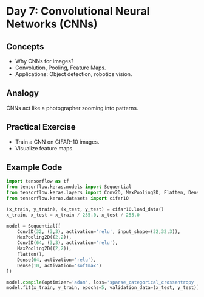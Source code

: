 # Day 7: Convolutional Neural Networks (CNNs)
## Concepts
- Why CNNs for images?
- Convolution, Pooling, Feature Maps.
- Applications: Object detection, robotics vision.

## Analogy
CNNs act like a photographer zooming into patterns.

## Practical Exercise
- Train a CNN on CIFAR-10 images.
- Visualize feature maps.

## Example Code
```python
import tensorflow as tf
from tensorflow.keras.models import Sequential
from tensorflow.keras.layers import Conv2D, MaxPooling2D, Flatten, Dense
from tensorflow.keras.datasets import cifar10

(x_train, y_train), (x_test, y_test) = cifar10.load_data()
x_train, x_test = x_train / 255.0, x_test / 255.0

model = Sequential([
    Conv2D(32, (3,3), activation='relu', input_shape=(32,32,3)),
    MaxPooling2D((2,2)),
    Conv2D(64, (3,3), activation='relu'),
    MaxPooling2D((2,2)),
    Flatten(),
    Dense(64, activation='relu'),
    Dense(10, activation='softmax')
])

model.compile(optimizer='adam', loss='sparse_categorical_crossentropy', metrics=['accuracy'])
model.fit(x_train, y_train, epochs=5, validation_data=(x_test, y_test))
```
